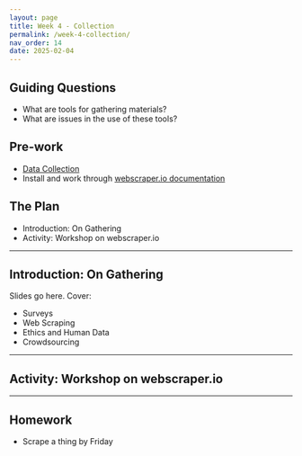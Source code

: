 ```yaml
---
layout: page
title: Week 4 - Collection
permalink: /week-4-collection/
nav_order: 14
date: 2025-02-04
---
```


## Guiding Questions

* What are tools for gathering materials?
* What are issues in the use of these tools?

## Pre-work

* [Data Collection](https://ori.hhs.gov/education/products/n_illinois_u/datamanagement/dctopic.html)
* Install and work through [webscraper.io documentation](https://webscraper.io/how-to-videos)


## The Plan

* Introduction: On Gathering
* Activity: Workshop on webscraper.io

---
## Introduction: On Gathering

Slides go here. Cover: 
* Surveys
* Web Scraping
* Ethics and Human Data
* Crowdsourcing

---
## Activity: Workshop on webscraper.io

---
## Homework

* Scrape a thing by Friday



